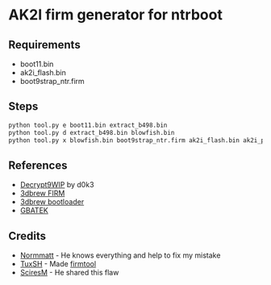 # AK2I firm generator for ntrboot
## Requirements
- boot11.bin
- ak2i_flash.bin
- boot9strap_ntr.firm

## Steps
```bash
python tool.py e boot11.bin extract_b498.bin
python tool.py d extract_b498.bin blowfish.bin
python tool.py x blowfish.bin boot9strap_ntr.firm ak2i_flash.bin ak2i_patch.bin
```

## References
- [Decrypt9WIP][d9wip] by d0k3
- [3dbrew FIRM][firm]
- [3dbrew bootloader][bootloader]
- [GBATEK][gbatek]

[d9wip]: https://github.com/d0k3/Decrypt9WIP
[firm]: https://www.3dbrew.org/wiki/FIRM
[bootloader]: https://www.3dbrew.org/wiki/Bootloader
[gbatek]: http://problemkaputt.de/gbatek.htm

## Credits
- [Normmatt][normmatt] - He knows everything and help to fix my mistake
- [TuxSH][tuxsh] - Made [firmtool][firmtool]
- [SciresM][sciresm] - He shared this flaw

[normmatt]: https://github.com/Normmatt
[sciresm]: https://github.com/SciresM/boot9strap
[tuxsh]: https://github.com/TuxSH/firmtool
[firmtool]: https://github.com/TuxSH/firmtool

